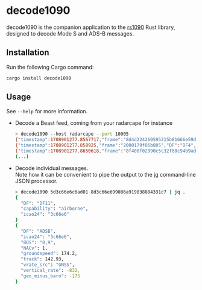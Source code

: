 # decode1090

decode1090 is the companion application to the [rs1090](https://crates.io/crates/rs1090) Rust library, designed to decode Mode S and ADS-B messages.

## Installation

Run the following Cargo command:

```sh
cargo install decode1090
```

## Usage

See `--help` for more information.

- Decode a Beast feed, coming from your radarcape for instance

  ```sh
  > decode1090 --host radarcape --port 10005
  {"timestamp":1708901277.8567717,"frame":"8d4d224260595215b81666e59d7a","DF":"ADSB","icao24":"4d2242","BDS":"0,5","NUCp":6,"NICb":0,"altitude":16725,"source":"barometric","odd_flag":"even","lat_cpr":68316,"lon_cpr":5734}
  {"timestamp":1708901277.858925,"frame":"2000179f86b805","DF":"DF4","altitude":36975,"icao24":"86b805"}
  {"timestamp":1708901277.8650618,"frame":"8f400f02990c5c32f80c94b9ad6f","DF":"ADSB","icao24":"400f02","BDS":"0,9","NACv":1,"groundspeed":416.07,"track":347.37,"vrate_src":"GNSS","vertical_rate":-128,"geo_minus_baro":-475}
  (...)
  ```

- Decode individual messages.  
  Note how it can be convenient to pipe the output to the [jq](https://github.com/jqlang/jq) command-line JSON processor.

  ```sh
  > decode1090 5d3c66e6c6ad01 8d3c66e699086a919838884331c7 | jq .
  {
    "DF": "DF11",
    "capability": "airborne",
    "icao24": "3c66e6"
  }
  {
    "DF": "ADSB",
    "icao24": "3c66e6",
    "BDS": "0,9",
    "NACv": 1,
    "groundspeed": 174.2,
    "track": 142.93,
    "vrate_src": "GNSS",
    "vertical_rate": -832,
    "geo_minus_baro": -175
  }
  ```
